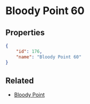 # Bloody Point 60

<no description available>

## Properties

```json
{
    "id": 176,
    "name": "Bloody Point 60"
}
```

## Related

- [Bloody Point](../items/10811-bloody-point.md)


